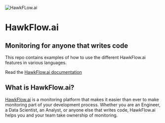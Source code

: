 ![HawkFLow.ai](https://hawkflow.ai/static/images/emails/bars.png)

# HawkFlow.ai

## Monitoring for anyone that writes code

This repo contains examples of how to use the different HawkFlow.ai features in various languages.

Read the [HawkFlow.ai documentation](https://docs.hawkflow.ai/)

## What is HawkFlow.ai?

[HawkFlow.ai](https://hawkflow.ai/) is a monitoring platform that makes it easier than ever to make monitoring part of your development process. Whether you are an Engineer, a Data Scientist, an Analyst, or anyone else that writes code, HawkFlow.ai helps you and your team take ownership of monitoring.
